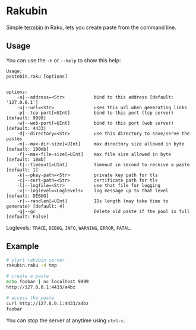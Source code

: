 # Rakubin

Simple [termbin](https://github.com/insomnimus/termbin) in Raku, lets you create paste from the command line.

## Usage

You can use the `-h` or `--help` to show this help:

```
Usage:
pastebin.raku [options]


options:
    -a|--address=<Str>           bind to this address [default: '127.0.0.1']
    -u|--url=<Str>               uses this url when generating links
    -p|--tcp-port[=UInt]         bind to this port (tcp server) [default: 9999]
    -w|--web-port[=UInt]         bind to this port (web server) [default: 4433]
    -d|--directory=<Str>         use this directory to save/serve the pastes
    -m|--max-dir-size[=UInt]     max directory size allowed in byte [default: 100mb]
    -f|--max-file-size[=UInt]    max file size allowed in byte [default: 10mb]
    -t|--timeout[=UInt]          timeout in second to receive a paste [default: 1]
    -k|--pkey-path=<Str>         private key path for tls
    -c|--cert-path=<Str>         certificate path for tls
    -l|--logfile=<Str>           use that file for logging
    -v|--loglevel=<Loglevels>    log message up to that level [default: DEBUG]
    -r|--randlen[=UInt]          IDs length (may take time to generate) [default: 4]
    -g|--gc                      Delete old paste if the pool is full [default: False]
```

Loglevels: `TRACE`, `DEBUG`, `INFO`, `WARNING`, `ERROR`, `FATAL`.

## Example

```bash
# start rakubin server
rakubin.raku -d tmp

# create a paste
echo foobar | nc localhost 9999
http://127.0.0.1:4433/a4bz

# access the paste
curl http://127.0.0.1:4433/a4bz
foobar
```

You can stop the server at anytime using `ctrl-c`.
